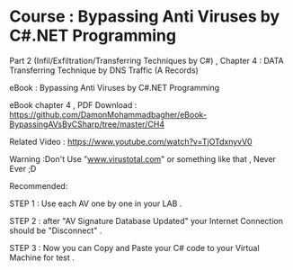 # Course : Bypassing Anti Viruses by C#.NET Programming

Part 2 (Infil/Exfiltration/Transferring Techniques by C#)  , Chapter 4 : DATA Transferring Technique by DNS Traffic (A Records)

eBook : Bypassing Anti Viruses by C#.NET Programming

eBook chapter 4 , PDF Download : https://github.com/DamonMohammadbagher/eBook-BypassingAVsByCSharp/tree/master/CH4

Related Video : https://www.youtube.com/watch?v=TjOTdxnyvV0

Warning :Don't Use "www.virustotal.com" or something like that , Never Ever ;D

Recommended:

STEP 1 : Use each AV one by one in your LAB .

STEP 2 : after "AV Signature Database Updated" your Internet Connection should be "Disconnect" .

STEP 3 : Now you can Copy and Paste your C# code to your Virtual Machine for test .
